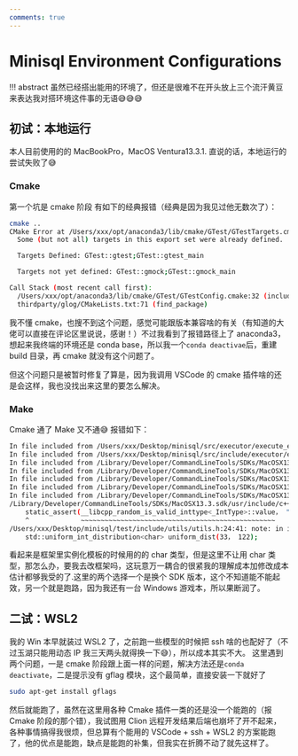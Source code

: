 ```yaml
---
comments: true
---
```


# Minisql Environment Configurations

!!! abstract
    虽然已经搭出能用的环境了，但还是很难不在开头放上三个流汗黄豆来表达我对搭环境这件事的无语😅😅😅

## 初试：本地运行

本人目前使用的的 MacBookPro，MacOS Ventura13.3.1. 直说的话，本地运行的尝试失败了😅

### Cmake
第一个坑是 cmake 阶段 有如下的经典报错（经典是因为我见过他无数次了）：
```bash
cmake ..                                                                                                                                                                                       ─╯
CMake Error at /Users/xxx/opt/anaconda3/lib/cmake/GTest/GTestTargets.cmake:37 (message):
  Some (but not all) targets in this export set were already defined.

  Targets Defined: GTest::gtest;GTest::gtest_main

  Targets not yet defined: GTest::gmock;GTest::gmock_main

Call Stack (most recent call first):
  /Users/xxx/opt/anaconda3/lib/cmake/GTest/GTestConfig.cmake:32 (include)
  thirdparty/glog/CMakeLists.txt:71 (find_package)
```

我不懂 cmake，也搜不到这个问题，感觉可能跟版本兼容啥的有关（有知道的大佬可以直接在评论区里说说，感谢！）不过我看到了报错路径上了 anaconda3，想起来我终端的环境还是 conda base，所以我一个`conda deactivae`后，重建 build 目录，再 cmake 就没有这个问题了。

但这个问题只是被暂时修复了算是，因为我调用 VSCode 的 cmake 插件啥的还是会这样，我也没找出来这里的要怎么解决。

### Make
Cmake 通了 Make 又不通😅
报错如下：
```bash
In file included from /Users/xxx/Desktop/minisql/src/executor/execute_engine.cpp:1:
In file included from /Users/xxx/Desktop/minisql/src/include/executor/execute_engine.h:5:
In file included from /Library/Developer/CommandLineTools/SDKs/MacOSX13.3.sdk/usr/include/c++/v1/string:551:
In file included from /Library/Developer/CommandLineTools/SDKs/MacOSX13.3.sdk/usr/include/c++/v1/string_view:222:
In file included from /Library/Developer/CommandLineTools/SDKs/MacOSX13.3.sdk/usr/include/c++/v1/algorithm:1851:
In file included from /Library/Developer/CommandLineTools/SDKs/MacOSX13.3.sdk/usr/include/c++/v1/__algorithm/ranges_sample.h:13:
In file included from /Library/Developer/CommandLineTools/SDKs/MacOSX13.3.sdk/usr/include/c++/v1/__algorithm/sample.h:18:
/Library/Developer/CommandLineTools/SDKs/MacOSX13.3.sdk/usr/include/c++/v1/__random/uniform_int_distribution.h:162:5: error: static_assert failed due to requirement '__libcpp_random_is_valid_inttype<char>::value' "IntType must be a supported integer type"
    static_assert(__libcpp_random_is_valid_inttype<_IntType>::value， "IntType must be a supported integer type");
    ^             ~~~~~~~~~~~~~~~~~~~~~~~~~~~~~~~~~~~~~~~~~~~~~~~~~
/Users/xxx/Desktop/minisql/test/include/utils/utils.h:24:41: note: in instantiation of template class 'std::uniform_int_distribution<char>' requested here
    std::uniform_int_distribution<char> uniform_dist(33， 122);
```
看起来是框架里实例化模板的时候用的的 char 类型，但是这里不让用 char 类型，那怎么办，要我去改框架吗，这玩意万一耦合的很紧我的理解成本加修改成本估计都够我受的了.这里的两个选择一个是换个 SDK 版本，这个不知道能不能起效，另一个就是跑路，因为我还有一台 Windows 游戏本，所以果断润了。

## 二试：WSL2

我的 Win 本早就装过 WSL2 了，之前跑一些模型的时候把 ssh 啥的也配好了（不过玉湖只能用动态 IP 我三天两头就得换一下😅），所以成本其实不大。
这里遇到两个问题，一是 cmake 阶段跟上面一样的问题，解决方法还是`conda deactivate`，二是提示没有 gflag 模块，这个最简单，直接安装一下就好了
```bash
sudo apt-get install gflags
```

然后就能跑了，虽然在这里用各种 Cmake 插件一类的还是没一个能跑的（报 Cmake 阶段的那个错），我试图用 Clion 远程开发结果后端也崩坏了开不起来，各种事情搞得我很烦，但总算有个能用的 VSCode + ssh + WSL2 的方案能跑了，他的优点是能跑，缺点是能跑的补集，但我实在折腾不动了就先这样了。
